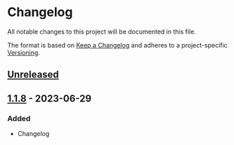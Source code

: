 # Changelog

All notable changes to this project will be documented in this file.

The format is based on [Keep a Changelog](https://keepachangelog.com/en/1.0.0/)
and adheres to a project-specific [Versioning](/README.md).

## [Unreleased]

## [1.1.8] - 2023-06-29

### Added

- Changelog

[unreleased]: https://github.com/neolution-ch/Neolution.Extensions.Configuration.GoogleSecrets/compare/1.1.8...HEAD
[1.1.8]: https://github.com/neolution-ch/Neolution.Extensions.Configuration.GoogleSecrets/compare/1.1.7...1.1.8
